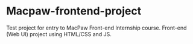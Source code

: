 # Macpaw-frontend-project
Test project for entry to MacPaw Front-end Internship course.
Front-end (Web UI) project using HTML/CSS and JS.
